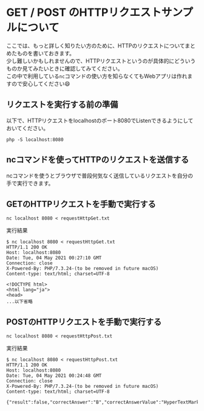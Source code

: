 # GET / POST のHTTPリクエストサンプルについて
ここでは、もっと詳しく知りたい方のために、HTTPのリクエストについてまとめたものを書いておきます。  
少し難しいかもしれませんので、HTTPリクエストというのが具体的にどういうものか見てみたいときに確認してみてください。  
この中で利用している`nc`コマンドの使い方を知らなくてもWebアプリは作れますので安心してください😄

## リクエストを実行する前の準備
以下で、HTTPリクエストをlocalhostのポート8080でListenできるようにしておいてください。
```
php -S localhost:8080
```

## ncコマンドを使ってHTTPのリクエストを送信する
ncコマンドを使うとブラウザで普段何気なく送信しているリクエストを自分の手で実行できます。  


## GETのHTTPリクエストを手動で実行する
```
nc localhost 8080 < requestHttpGet.txt
```

実行結果
```
$ nc localhost 8080 < requestHttpGet.txt
HTTP/1.1 200 OK
Host: localhost:8080
Date: Tue, 04 May 2021 00:27:10 GMT
Connection: close
X-Powered-By: PHP/7.3.24-(to be removed in future macOS)
Content-type: text/html; charset=UTF-8

<!DOCTYPE html>
<html lang="ja">
<head>
...以下省略
```

## POSTのHTTPリクエストを手動で実行する
```
nc localhost 8080 < requestHttpPost.txt
```

実行結果
```
$ nc localhost 8080 < requestHttpPost.txt
HTTP/1.1 200 OK
Host: localhost:8080
Date: Tue, 04 May 2021 00:24:48 GMT
Connection: close
X-Powered-By: PHP/7.3.24-(to be removed in future macOS)
Content-type: text/html; charset=UTF-8

{"result":false,"correctAnswer":"B","correctAnswerValue":"HyperTextMarkupLanguage","explanation":"\u3053\u308c\u304c\u9593\u9055\u3048\u3066\u305f\u3089\u300cHTML\u3068\u306f\uff1f\u300d\u306e\u52d5\u753b\u3092\u5fa9\u7fd2\u304a\u9858\u3044\u3057\u307e\u3059\uff01"}% 
```